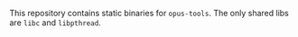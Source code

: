 This repository contains static binaries for `opus-tools`. The only shared libs are `libc` and `libpthread`.
